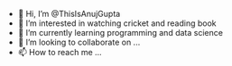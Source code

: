 - 👋 Hi, I’m @ThisIsAnujGupta
- 👀 I’m interested in watching cricket and reading book
- 🌱 I’m currently learning programming and data science
- 💞️ I’m looking to collaborate on ...
- 📫 How to reach me ...

<!---
ThisIsAnujGupta/ThisIsAnujGupta is a ✨ special ✨ repository because its `README.md` (this file) appears on your GitHub profile.
You can click the Preview link to take a look at your changes.
--->
